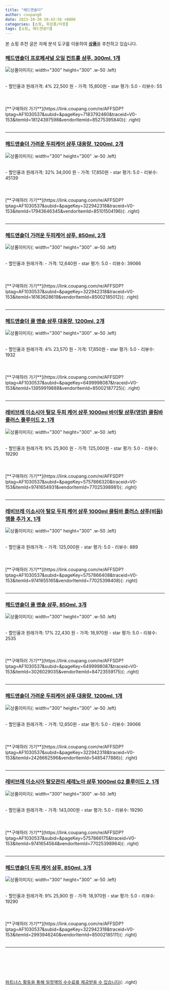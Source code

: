 ```yaml
---
title: "헤드앤숄더"
author: coupang6
date: 2023-10-30 10:43:56 +0800
categories: [쇼핑, 화장품/미용]
tags: [쇼핑, 헤드앤숄더]
---
```


본 쇼핑 추천 글은 자체 분석 도구를 이용하여 [**상품**](https://link.coupang.com/a/bao1ui)을 추천하고 있습니다.

### [헤드앤숄더 프로페셔널 오일 컨트롤 샴푸, 300ml, 1개](https://link.coupang.com/re/AFFSDP?lptag=AF1030537&subid=&pageKey=7183792460&traceid=V0-153&itemId=18124397598&vendorItemId=85275395840)

![상품이미지](https://thumbnail6.coupangcdn.com/thumbnails/remote/230x230ex/image/retail/images/251488294920877-02594766-1e08-43d5-8eca-ca06a799ea62.jpg){: width="300" height="300" .w-50 .left}


<br>
- 할인율과 원래가격: 4%  22,500   원
- 가격: 15,800원
- star 평가: 5.0
- 리뷰수: 55
<br>
<br>
<br>
<br>
[**구매하러 가기**](https://link.coupang.com/re/AFFSDP?lptag=AF1030537&subid=&pageKey=7183792460&traceid=V0-153&itemId=18124397598&vendorItemId=85275395840){: .right}
<br>
<br>

---

### [헤드앤숄더 가려운 두피케어 샴푸 대용량, 1200ml, 2개](https://link.coupang.com/re/AFFSDP?lptag=AF1030537&subid=&pageKey=322942318&traceid=V0-153&itemId=17943646345&vendorItemId=85101504196)

![상품이미지](https://thumbnail6.coupangcdn.com/thumbnails/remote/230x230ex/image/retail/images/1307253503794839-9111a6bc-70d2-46c8-886c-dc6953993538.jpg){: width="300" height="300" .w-50 .left}


<br>
- 할인율과 원래가격: 32%  34,000   원
- 가격: 17,850원
- star 평가: 5.0
- 리뷰수: 45139
<br>
<br>
<br>
<br>
[**구매하러 가기**](https://link.coupang.com/re/AFFSDP?lptag=AF1030537&subid=&pageKey=322942318&traceid=V0-153&itemId=17943646345&vendorItemId=85101504196){: .right}
<br>
<br>

---

### [헤드앤숄더 가려운 두피케어 샴푸, 850ml, 2개](https://link.coupang.com/re/AFFSDP?lptag=AF1030537&subid=&pageKey=322942318&traceid=V0-153&itemId=16163628619&vendorItemId=85002185012)

![상품이미지](https://thumbnail10.coupangcdn.com/thumbnails/remote/230x230ex/image/retail/images/129591939849096-bdbf91d1-66e4-416d-9599-0c8d17787a25.jpg){: width="300" height="300" .w-50 .left}


<br>
- 할인율과 원래가격: 
- 가격: 12,640원
- star 평가: 5.0
- 리뷰수: 39066
<br>
<br>
<br>
<br>
[**구매하러 가기**](https://link.coupang.com/re/AFFSDP?lptag=AF1030537&subid=&pageKey=322942318&traceid=V0-153&itemId=16163628619&vendorItemId=85002185012){: .right}
<br>
<br>

---

### [헤드앤숄더 쿨 멘솔 샴푸 대용량, 1200ml, 2개](https://link.coupang.com/re/AFFSDP?lptag=AF1030537&subid=&pageKey=6499998087&traceid=V0-153&itemId=13959919888&vendorItemId=85002187725)

![상품이미지](https://thumbnail10.coupangcdn.com/thumbnails/remote/230x230ex/image/retail/images/1306943568064953-9b264491-1e13-4ef3-b40d-efcf906a701f.jpg){: width="300" height="300" .w-50 .left}


<br>
- 할인율과 원래가격: 4%  23,570   원
- 가격: 17,850원
- star 평가: 5.0
- 리뷰수: 1932
<br>
<br>
<br>
<br>
[**구매하러 가기**](https://link.coupang.com/re/AFFSDP?lptag=AF1030537&subid=&pageKey=6499998087&traceid=V0-153&itemId=13959919888&vendorItemId=85002187725){: .right}
<br>
<br>

---

### [레비브레 이소시아 탈모 두피 케어 샴푸 1000ml 바이탈 샴푸(영양) 클림바플러스 플루이드 2, 1개](https://link.coupang.com/re/AFFSDP?lptag=AF1030537&subid=&pageKey=5757866320&traceid=V0-153&itemId=9741654931&vendorItemId=77025398981)

![상품이미지](https://thumbnail9.coupangcdn.com/thumbnails/remote/230x230ex/image/vendor_inventory/32f6/96d220739dbc6e9e323fe5241048e374a6f316040121aeba3315058df408.jpg){: width="300" height="300" .w-50 .left}


<br>
- 할인율과 원래가격: 9%  25,900   원
- 가격: 125,000원
- star 평가: 5.0
- 리뷰수: 19290
<br>
<br>
<br>
<br>
[**구매하러 가기**](https://link.coupang.com/re/AFFSDP?lptag=AF1030537&subid=&pageKey=5757866320&traceid=V0-153&itemId=9741654931&vendorItemId=77025398981){: .right}
<br>
<br>

---

### [레비브레 이소시아 탈모 두피 케어 샴푸 1000ml 클림바 플러스 샴푸(비듬) 앰플 추가 X, 1개](https://link.coupang.com/re/AFFSDP?lptag=AF1030537&subid=&pageKey=5757866408&traceid=V0-153&itemId=9741655165&vendorItemId=77025398408)

![상품이미지](https://thumbnail8.coupangcdn.com/thumbnails/remote/230x230ex/image/vendor_inventory/a52e/b636cf50b9a5001a2bdc6034673c26eff61eb34f251a9bfbaec1c4d7b798.jpg){: width="300" height="300" .w-50 .left}


<br>
- 할인율과 원래가격: 
- 가격: 125,000원
- star 평가: 5.0
- 리뷰수: 889
<br>
<br>
<br>
<br>
[**구매하러 가기**](https://link.coupang.com/re/AFFSDP?lptag=AF1030537&subid=&pageKey=5757866408&traceid=V0-153&itemId=9741655165&vendorItemId=77025398408){: .right}
<br>
<br>

---

### [헤드앤숄더 쿨 멘솔 샴푸, 850ml, 3개](https://link.coupang.com/re/AFFSDP?lptag=AF1030537&subid=&pageKey=6499998087&traceid=V0-153&itemId=3026029035&vendorItemId=84723559175)

![상품이미지](https://thumbnail10.coupangcdn.com/thumbnails/remote/230x230ex/image/retail/images/7876127873258606-7a25e507-f134-4918-aa73-273b1c6762ae.crdownload){: width="300" height="300" .w-50 .left}


<br>
- 할인율과 원래가격: 17%  22,430   원
- 가격: 18,970원
- star 평가: 5.0
- 리뷰수: 2535
<br>
<br>
<br>
<br>
[**구매하러 가기**](https://link.coupang.com/re/AFFSDP?lptag=AF1030537&subid=&pageKey=6499998087&traceid=V0-153&itemId=3026029035&vendorItemId=84723559175){: .right}
<br>
<br>

---

### [헤드앤숄더 가려운 두피케어 샴푸 대용량, 1200ml, 1개](https://link.coupang.com/re/AFFSDP?lptag=AF1030537&subid=&pageKey=322942318&traceid=V0-153&itemId=2426662596&vendorItemId=5485477886)

![상품이미지](https://thumbnail7.coupangcdn.com/thumbnails/remote/230x230ex/image/retail/images/1307236099063017-d070b310-68a5-4af7-8d8f-b3059aa868f0.jpg){: width="300" height="300" .w-50 .left}


<br>
- 할인율과 원래가격: 
- 가격: 12,650원
- star 평가: 5.0
- 리뷰수: 39066
<br>
<br>
<br>
<br>
[**구매하러 가기**](https://link.coupang.com/re/AFFSDP?lptag=AF1030537&subid=&pageKey=322942318&traceid=V0-153&itemId=2426662596&vendorItemId=5485477886){: .right}
<br>
<br>

---

### [레비브레 이소시아 탈모관리 세레노아 샴푸 1000ml G2 플루이드 2, 1개](https://link.coupang.com/re/AFFSDP?lptag=AF1030537&subid=&pageKey=5757866175&traceid=V0-153&itemId=9741654564&vendorItemId=77025398964)

![상품이미지](https://thumbnail10.coupangcdn.com/thumbnails/remote/230x230ex/image/vendor_inventory/cc15/8399e627cba85d67cd660b25f242616cb5d5d4925c56b816e0eae3154e16.jpg){: width="300" height="300" .w-50 .left}


<br>
- 할인율과 원래가격: 
- 가격: 143,000원
- star 평가: 5.0
- 리뷰수: 19290
<br>
<br>
<br>
<br>
[**구매하러 가기**](https://link.coupang.com/re/AFFSDP?lptag=AF1030537&subid=&pageKey=5757866175&traceid=V0-153&itemId=9741654564&vendorItemId=77025398964){: .right}
<br>
<br>

---

### [헤드앤숄더 두피 케어 샴푸, 850ml, 3개](https://link.coupang.com/re/AFFSDP?lptag=AF1030537&subid=&pageKey=322942318&traceid=V0-153&itemId=2993946240&vendorItemId=85002185111)

![상품이미지](https://thumbnail8.coupangcdn.com/thumbnails/remote/230x230ex/image/retail/images/129650962303471-6eed36f8-057a-4890-b9fe-0aa85a36a256.jpg){: width="300" height="300" .w-50 .left}


<br>
- 할인율과 원래가격: 9%  25,900   원
- 가격: 18,970원
- star 평가: 5.0
- 리뷰수: 19290
<br>
<br>
<br>
<br>
[**구매하러 가기**](https://link.coupang.com/re/AFFSDP?lptag=AF1030537&subid=&pageKey=322942318&traceid=V0-153&itemId=2993946240&vendorItemId=85002185111){: .right}
<br>
<br>

---
<br><br><br><br><br> [파트너스 활동을 통해 일정액의 수수료를 제공받을 수 있습니다](https://link.coupang.com/a/bao1ui){: .right}